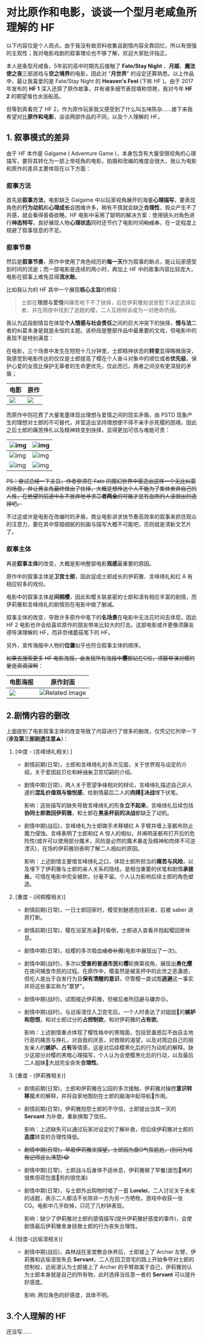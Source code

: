 # 对比原作和电影，谈谈一个型月老咸鱼所理解的 HF

以下内容仅是个人观点。由于我没有做资料收集且剧情内容全靠回忆，所以有很强的主观性；我对电影戏剧的叙事理论也不够了解，欢迎大家批评指正。



本人是条型月咸鱼，5年前的高中时期先后接触了 **Fate/Stay Night** 、**月姬**、**魔法使之夜**三部游戏与**空之境界**的电影，因此对 "**月世界**" 的设定还算熟悉。以上作品中，最让我喜爱的是 Fate/Stay Night 的 **Heaven's Feel** (下称 HF )。由于 2017 年发布的 **HF 1** 深入还原了原作故事，并有诸多细节表现堪称惊艳，我对今年 **HF 2** 的期望值也水涨船高。

但等到真看完了 HF 2，作为原作玩家我又感受到了什么叫五味陈杂……接下来我希望对比**原作和电影**，谈谈两部作品的不同，以及个人理解的 HF。



## 1. 叙事模式的差异

由于 HF 本作是 Galgame ( Adventure Game )，本身包含有大量受限视角的心理描写，要将其转化为一部上帝视角的电影，拍摄和改编的难度会很大，我认为电影和原作的差异主要体现在以下方面：

### 叙事方法

首先是**叙事方法**，电影缺乏 Galgame 中以玩家视角展开的海量**心理描写**，要表现角色的**行为动机**和**心理成长**会困难许多，稍有不慎就会缺乏**合理性**，观众产生不了共感，就会看得昏昏欲睡。HF 电影中采用了聪明的解决方案：使用镜头对角色进行**神态特写**，良好展现人物**心理状态**同时还节约了电影时间~~和成本~~，在一定程度上规避了叙事信息的不足。



### 叙事节奏

然后是**叙事节奏**，原作中使用了角色经历的**每一天**作为叙事的断点，能让玩家感受到时间的流逝；而一部电影是连续的两小时，再加上 HF 中的故事内容比较庞大， 电影在叙事上难免显得**流水账**。

比如我认为的 HF 其中一个展现**核心主旨**的桥段：

> 士郎在**理想与爱情**间痛苦地下不了抉择，后在伊莉雅劝说安慰下决定选择后者，并在雨夜中找到了逃跑的樱，二人互相倾诉成为一对绝命伉俪。

我认为这段剧情旨在体现**个人情感与社会责任**之间的巨大冲突下的抉择，**情与法**二者的纠葛本身是就是永恒的主题。该桥段是整部作品中最重要的文戏，但电影中的表现不是特别满意：

在电影，三个场景中发生在短短十几分钟里，士郎精神状态的**转变**显得略微唐突，我感觉到电影传达的仅仅是士郎提高了樱在个人奋斗对象中的顺位或者**优先级**，保护心爱的女孩比保护无辜者的生命更优先，仅此而已，两者之间没有更深层的矛盾；

| 电影                                                      | 原作                                                      |
| --------------------------------------------------------- | --------------------------------------------------------- |
| ![](https://i.loli.net/2019/08/01/5d4258fa9c42a64151.jpg) | ![](https://i.loli.net/2019/08/01/5d4257220075b84833.png) |



而原作中则花费了大量笔墨体现出理想与爱情之间的现实矛盾，由 PSTD 现象产生的理想对士郎的不可替代，并营造出坚持理想便不得不亲手杀死樱的困境，因此之后士郎的痛苦挣扎以及精神转变到抉择，显得更加可信与难能可贵：

| ![img](https://pic3.zhimg.com/80/21672b05be4fbe1311b854853920c995_hd.jpg) | ![img](https://pic1.zhimg.com/80/6d91e4f7ae87bccc6f0ef59ab2b06bab_hd.jpg) |
| ------------------------------------------------------------ | ------------------------------------------------------------ |
| ![img](https://pic3.zhimg.com/80/452a499b8b70746c55e9880279d8d394_hd.jpg) | ![img](https://pic4.zhimg.com/80/6e1ed9190d876cd39ac6c216302d80b0_hd.jpg) |
| ![img](https://pic2.zhimg.com/80/4740a1175ee2208ad99c636a8f3e52cf_hd.jpg) | ![img](https://pic4.zhimg.com/80/cd40d60685149cbfb4e5fc87ee87d6dc_hd.jpg) |

~~PS：尝试总结一下主旨，作者奈须在 Fate 的魔幻世界中营造出这样一个无比纠葛的场面，并让男主角最终做出了抉择，大概是想传达个人不能为了集体舍弃自己的人性，在绝望的前途中永不放弃地寻求**二者两全**的可能才是有血肉的人该做出的选择吧。~~ 

不过这或许是电影在改编时的矛盾，商业电影讲求快节奏高效率的叙事来抓住观众的注意力，要在其中穿插细腻的刻画与描写大概不可能吧，否则就是清新文艺片了。



### 叙事主体

再是**叙事主体**的改变，大概是影响整部电影**观感**最重要的原因。

原作中的叙事主体是**卫宫士郎**，因此促成士郎成长的伊莉雅、言峰绮礼和红 A 有相应较多的戏份。

电影中的叙事主体是**间桐樱**，因此和樱关联紧密的士郎和凛有相应丰富的剧情，而伊莉雅和言峰绮礼的剧情则在电影中做了删减。

叙事主体的改变，导致许多原作中笔下的**名场景**在电影中无法花时间去体现，因此 HF 2 电影也许会给喜欢原作的朋友带来比较大的打击。这部电影或许更像须藤友德导演理解的 HF，而非奈绪蘑菇笔下的 HF。

另外，宣传海报中人物的**位置**似乎也符合叙事主体的顺序。

~~如果去搜索更多 HF 电影海报，会发现所有海报中**樱**都站在C位，须藤导演对樱的爱是真滴深啊~~：

| 电影海报                                                  | 原作封面                                                     |
| --------------------------------------------------------- | ------------------------------------------------------------ |
| ![](https://i.loli.net/2019/08/01/5d4260c50996647387.jpg) | ![Related image](https://cdn.thegamesdb.net/images/original/boxart/front/38308-1.jpg) |



## 2.剧情内容的删改

上面提到了电影叙事主体的改变导致了内容进行了很多的删改，仅凭记忆列举一下(**涉及第三部剧透注意**⚠️)： 

1. [中度 - (言峰绮礼相关) ] 

   - 剧情前期(日常)，士郎和言峰绮礼的多次见面，关于世界观与设定的介绍，关于爱因兹贝伦和~~好战友~~卫宫切嗣的介绍。

   - 剧情中期(日常)，两人关于愿望争锋相对的辩论，言峰绮礼描述自己非人道的**混乱价值观与愉悦感**，给剧情最后二人的**肉搏**👊**决战**埋下伏笔。

     影响：这些描写的缺失导致言峰绮礼的形象**立不起来**，言峰绮礼后续包括**协同士郎救回伊莉雅**，和士郎在**黑圣杯前的决战**都缺乏了动机。
     
   - 剧情中期(战后)，言峰绮礼为士郎做手术移植红 A 手臂并缠上圣骸布防止魔力侵蚀。言峰表明了士郎和红 A 惊人的相似，并阐明圣骸布打开后的危险性(或许可以使用部分魔术，风险是必然的魔术暴走及精神和肉体不可逆湮灭)，在场的伊莉雅则表明了解二人相似的原因。

     影响：上述剧情主要借言峰绮礼之口，体现士郎所担当的**痛苦与风险**，以及埋下了伊莉雅与士郎的亲人关系的隐线，是相当重要的伏笔和剧情**承接处**，可惜在电影中完全被砍，分毫不留。个人认为影响后续士郎的角色塑造。

2. [重度 - (间桐樱相关)]

   - 剧情前期(日常)，一日士郎回家时，樱受到魅惑抱住前者，后被 saber 进房打断。

   - 剧情前期(日常)，樱在浴室洗澡🛀时昏倒，士郎进入查看并抱起樱回房休息。

   - 剧情中期(日常)，给樱的多次吸血~~或者补魔~~(电影中展现出了一次)。

   - 剧情中期(战时)，多次以**受害的普通市民**和**樱**轮换第视角，展现出**黑化樱**在夜间捕食市民的过程。在原作中，樱虽然是被圣杯中的此世之恶蛊惑，但吃人是出于自发行为且**保有清醒的意识**，尽管樱一直试图**逃避**这一事实并将这些事实称为"噩梦"。

   - 剧情中期(战时)，试图接近伊莉雅，但被后者所回避与嫌弃😒。

   - 剧情中期(战时)，与远坂凛住入卫宫宅后，一个人时表达了对姐姐👧的**嫉妒和怨恨**，和对士郎过分的**占控制欲**，和对伊莉雅的**占有欲**。

     影响：上述剧情重点体现了樱性格中的黑暗面，包括受蛊惑后不由自主地行恶的痛苦与挣扎，对自我的厌恶，对救赎的渴望，以及对周边自己的朋友亲人的**嫉妒、占有**等情感，这是对后续樱黑化后的行为动机的解释。缺少这部分对樱的黑暗心理描写，个人认为会使樱黑化后的行动，以及最后二人姐妹👭大战完全丧失**合理性**。

3. [重度 - (伊莉雅相关)] 

   - 剧情前期(日常)，士郎和伊莉雅在公园的多次接触，伊莉雅对操控**意识转移**魔术的解释，并将自家地图刻在士郎的脑海中起导航🧭作用。

   - 剧情前期(日常)，伊莉雅抱怨士郎的不守信，士郎提出当其一天的 **Servant** 为补救，重新换取了信任。

     影响：上述缺失可以通过玩家对设定的了解补救，但后续伊莉雅对士郎的**态度**转变的合理性降低。

   - ~~剧情中期(日常)，早晨伊莉雅来探望，士郎因为晨O气氛尴尬，(别问为啥我记得这么清楚)😂~~

   - 剧情中期(日常)，士郎战斗后身体不适休息，伊莉雅做了早餐(面包🍞烤的很焦但荷包蛋🥚煎的很完美)

   - 剧情中期(日常)，与士郎外出购物时唱了一首 **Lorelei**，二人讨论关于未来的话题，表示二人都活不长除非一方为另一方牺牲，游戏中收获一张 CG。电影中几乎砍掉，只花了几秒钟表现。

     影响：缺少了伊莉雅对士郎的感情描写(提升伊莉雅好感度的事件)，会使剧情最后伊莉雅舍身拯救士郎的行为丧失合理性。

4. [轻度-(远坂凛相关)]

    - 剧情中期(战后)，森林战在圣堂教会休养后，士郎接上了 Archer 左臂，伊莉雅和远坂凛皆失去 **Servant**，二人在回卫宫宅的路上开始争夺对士郎的控制权，远坂凛认为士郎接上了 Archer 的手臂故属于自己，伊莉雅则认为士郎本身就是自己的所有物，此时选择当任意一者的 **Servant** 可以提升好感度。

      影响: 两位角色的好感度，具体不明。



## 3.个人理解的 HF

还没写……
